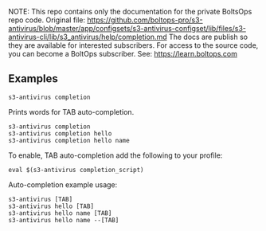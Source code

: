 <!-- note marker start -->
NOTE: This repo contains only the documentation for the private BoltsOps repo code.
Original file: https://github.com/boltops-pro/s3-antivirus/blob/master/app/configsets/s3-antivirus-configset/lib/files/s3-antivirus-cli/lib/s3_antivirus/help/completion.md
The docs are publish so they are available for interested subscribers.
For access to the source code, you can become a BoltOps subscriber.
See: https://learn.boltops.com

<!-- note marker end -->

## Examples

    s3-antivirus completion

Prints words for TAB auto-completion.

    s3-antivirus completion
    s3-antivirus completion hello
    s3-antivirus completion hello name

To enable, TAB auto-completion add the following to your profile:

    eval $(s3-antivirus completion_script)

Auto-completion example usage:

    s3-antivirus [TAB]
    s3-antivirus hello [TAB]
    s3-antivirus hello name [TAB]
    s3-antivirus hello name --[TAB]
